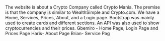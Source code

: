 The website is about a Crypto Company called Crypto Mania. The premise is that the company
is similar to WealthSimple and Crypto.com. We have a Home, Services, Prices, About, and a
Login page. Bootstrap was mainly used to create cards and different sections. An API was also
used to show cryptocurrencies and their prices.
Gbemiro - Home Page, Login Page and Prices Page
Haris- About Page
Brian- Service Pag
